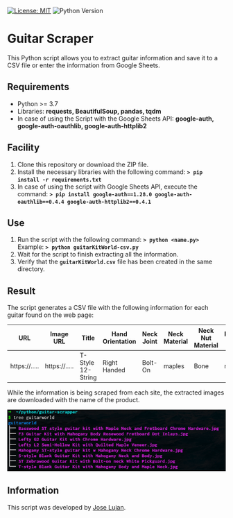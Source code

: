 [![License: MIT](https://img.shields.io/badge/License-MIT-yellow.svg)](https://opensource.org/licenses/MIT)
![Python Version](https://img.shields.io/badge/python-%3E%3D%203.7-blue.svg)


# Guitar Scraper

This Python script allows you to extract guitar information and save it to a CSV file or enter the information from Google Sheets.

## Requirements

 - Python >= 3.7
 - Libraries: **requests, BeautifulSoup, pandas, tqdm**
 - In case of using the Script with the Google Sheets API:
   **google-auth, google-auth-oauthlib, google-auth-httplib2**

## Facility

1. Clone this repository or download the ZIP file.
2. Install the necessary libraries with the following command:
**`> pip install -r requirements.txt`**
4. In case of using the script with Google Sheets API, execute the command:
 **`> pip install google-auth==1.28.0 google-auth-oauthlib==0.4.4 google-auth-httplib2==0.4.1`**

## Use

1. Run the script with the following command:
**`> python <name.py>`**
Example:
**`> python guitarKitWorld-csv.py`**
3. Wait for the script to finish extracting all the information.
4. Verify that the **`guitarKitWorld.csv`** file has been created in the same directory.

## Result

The script generates a CSV file with the following information for each guitar found on the web page:

| URL | Image URL | Title | Hand Orientation | Neck Joint | Neck Material | Neck Nut Material | Fretboard Material | Number of Frets | Scale Length | Body Type | Body Material | Pickup | Pickguard | Hardware Set Finish | Prices |
| --- | --- | --- | --- | --- | --- | --- | --- | --- | --- | --- | --- | --- | --- | --- | --- |
| https://..... | https://..... | T-Style 12-String | Right Handed | Bolt-On | maples | Bone | maples | 21 | 25.5" | Solid Body | Basswood | S-S | None | Chrome | $299.00 |

While the information is being scraped from each site, the extracted images are downloaded with the name of the product.

![App Screenshot](https://github.com/JoseBytes/Guitar-Scraper/blob/main/img/result_download.png)

## Information

This script was developed by [Jose Lujan](https://github.com/JoseBytes).
